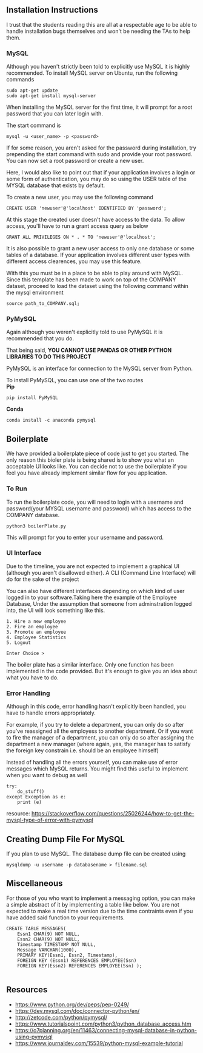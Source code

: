 ## Installation Instructions

I trust that the students reading this are all at a respectable age to be able to handle installation bugs themselves and won't be needing the TAs to help them. 

### MySQL

Although you haven't strictly been told to explicitly use MySQL it is highly recommended. To install MySQL server on Ubuntu, run the following commands

```
sudo apt-get update
sudo apt-get install mysql-server
```

When installing the MySQL server for the first time, it will prompt for a root password that you can later login with. 

The start command is
```
mysql -u <user_name> -p <password>
```

If for some reason, you aren't asked for the password during installation, try prepending the start command with sudo and provide your root password. You can now set a root password or create a new user. 

Here, I would also like to point out that if your application involves a login or some form of authentication, you may do so using the USER table of the MYSQL database that exists by default. 

To create a new user, you may use the following command
```
CREATE USER 'newuser'@'localhost' IDENTIFIED BY 'password';
```
At this stage the created user doesn't have access to the data. To allow access, you'll have to run a grant access query as below
```
GRANT ALL PRIVILEGES ON * . * TO 'newuser'@'localhost';
```

It is also possible to grant a new user access to only one database or some tables of a database. If your application involves different user types with different access clearences, you may use this feature.

With this you must be in a place to be able to play around with MySQL. Since this template has been made to work on top of the COMPANY dataset, proceed to load the dataset using the following command within the mysql environment
```
source path_to_COMPANY.sql;
```

### PyMySQL

Again although you weren't explicitly told to use PyMySQL it is recommended that you do.

That being said, **YOU CANNOT USE PANDAS OR OTHER PYTHON LIBRARIES TO DO THIS PROJECT**

PyMySQL is an interface for connection to the MySQL server from Python.

To install PyMySQL, you can use one of the two routes  
**Pip**
```
pip install PyMySQL
```
**Conda**
```
conda install -c anaconda pymysql
```

## Boilerplate

We have provided a boilerplate piece of code just to get you started. The only reason this bioler plate is being shared is to show you what an acceptable UI looks like. You can decide not to use the boilerplate if you feel you have already implement similar flow for you application.
### To Run
To run the boilerplate code, you will need to login with a username and password(your MYSQL username and password) which has access to the COMPANY database.

```
python3 boilerPlate.py
```

This will prompt for you to enter your username and password.

### UI Interface
Due to the timeline, you are not expected to implement a graphical UI (although you aren't disallowed either). A CLI (Command Line Interface) will do for the sake of the project

You can also have different interfaces depending on which kind of user logged in to your software.Taking here the example of the Employee Database, Under the assumption that someone from adminstration logged into, the UI will look something like this.
```
1. Hire a new employee
2. Fire an employee
3. Promote an employee
4. Employee Statistics
5. Logout

Enter Choice > 
```

The boiler plate has a similar interface. Only one function has been implemented in the code provided. But it's enough to give you an idea about what you have to do.

### Error Handling

Although in this code, error handling hasn't explicitly been handled, you have to handle errors appropriately.  

For example, if you try to delete a department, you can only do so after you've reassigned all the employess to another department. Or if you want to fire the manager of a department, you can only do so after assigning the department a new manager (where again, yes, the manager has to satisfy the foreign key constrain i.e. should be an employee himself)

Instead of handling all the errors yourself, you can make use of error messages which MySQL returns. You might find this useful to implement when you want to debug as well
```
try:
    do_stuff()
except Exception as e:
    print (e)
```
resource: https://stackoverflow.com/questions/25026244/how-to-get-the-mysql-type-of-error-with-pymysql

## Creating Dump File For MySQL

If you plan to use MySQL. The database dump file can be created using
```
mysqldump -u username -p databasename > filename.sql
```

## Miscellaneous 

For those of you who want to implement a messaging option, you can make a simple abstract of it by implementing a table like below. You are not expected to make a real time version due to the time contraints even if you have added said function to your requirements.

```
CREATE TABLE MESSAGES( 
    Essn1 CHAR(9) NOT NULL, 
    Essn2 CHAR(9) NOT NULL, 
    Timestamp TIMESTAMP NOT NULL, 
    Message VARCHAR(1000), 
    PRIMARY KEY(Essn1, Essn2, Timestamp), 
    FOREIGN KEY (Essn1) REFERENCES EMPLOYEE(Ssn)
    FOREIGN KEY(Essn2) REFERENCES EMPLOYEE(Ssn) );
    
```

## Resources

* https://www.python.org/dev/peps/pep-0249/
* https://dev.mysql.com/doc/connector-python/en/
* http://zetcode.com/python/pymysql/
* https://www.tutorialspoint.com/python3/python_database_access.htm
* https://o7planning.org/en/11463/connecting-mysql-database-in-python-using-pymysql
* https://www.journaldev.com/15539/python-mysql-example-tutorial
